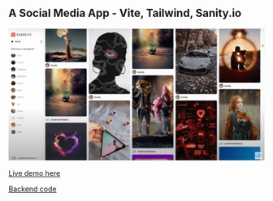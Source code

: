 ## A Social Media App - Vite, Tailwind, Sanity.io

<img src='/src/assets/insta.png' alt='Profile' width='600' />

[Live demo here](https://social-media-demo-zeta.vercel.app/)

[Backend code](https://github.com/jaymzdrury/social-media-backend)
